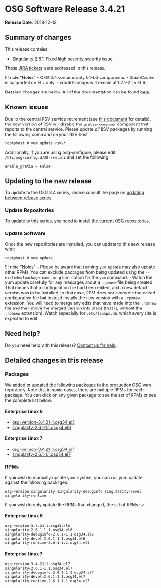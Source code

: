 OSG Software Release 3.4.21
===========================

**Release Date**: 2018-12-12

Summary of changes
------------------

This release contains:

-   [Singularity 2.6.1](https://github.com/singularityware/singularity/releases/tag/2.6.1): Fixed high severity security issue

These [JIRA tickets](https://jira.opensciencegrid.org/issues/?jql=project%20%3D%20SOFTWARE%20AND%20fixVersion%20%3D%203.4.21%20ORDER%20BY%20priority%20DESC%2C%20key%20DESC) were addressed in this release.

!!! note "Notes"
    -   OSG 3.4 contains only 64-bit components.
    -   StashCache is supported on EL7 only.
    -   xrootd-lcmaps will remain at 1.2.1-2 on EL6.

Detailed changes are below. All of the documentation can be found [here](/index.md).

Known Issues
------------

Due to the central RSV service retirement (see [this document](https://opensciencegrid.org/technology/policy/service-migrations-spring-2018/) for details),
the new version of RSV will disable the `gratia-consumer` component that reports to the central service.
Please update _all_ RSV packages by running the following command on your RSV host:

``` console
root@host # yum update rsv\*
```

Additionally, if you are using osg-configure, please edit `/etc/osg/config.d/30-rsv.ini` and set the following:

``` file
enable_gratia = False
```

Updating to the new release
---------------------------

To update to the OSG 3.4 series, please consult the page on [updating between release series](/release/release_series#updating-to-osg-35).

### Update Repositories

To update to this series, you need to [install the current OSG repositories](/common/yum#install-osg-repositories).

### Update Software

Once the new repositories are installed, you can update to this new release with:

``` console
root@host # yum update
```

!!! note "Notes"
    -   Please be aware that running `yum update` may also update other RPMs. You can exclude packages from being updated using the `--exclude=[package-name or glob]` option for the `yum` command.
    -   Watch the yum update carefully for any messages about a `.rpmnew` file being created. That means that a configuration file had been edited, and a new default version was to be installed. In that case, RPM does not overwrite the edited configuration file but instead installs the new version with a `.rpmnew` extension. You will need to merge any edits that have made into the `.rpmnew` file and then move the merged version into place (that is, without the `.rpmnew` extension). Watch especially for `/etc/lcmaps.db`, which every site is expected to edit.

Need help?
----------

Do you need help with this release? [Contact us for help](/common/help).

Detailed changes in this release
--------------------------------

### Packages

We added or updated the following packages to the production OSG yum repository. Note that in some cases, there are multiple RPMs for each package. You can click on any given package to see the set of RPMs or see the complete list below.

#### Enterprise Linux 6

-   [osg-version-3.4.21-1.osg34.el6](https://koji.chtc.wisc.edu/koji/search?match=glob&type=build&terms=osg-version-3.4.21-1.osg34.el6)
-   [singularity-2.6.1-1.1.osg34.el6](https://koji.chtc.wisc.edu/koji/search?match=glob&type=build&terms=singularity-2.6.1-1.1.osg34.el6)

#### Enterprise Linux 7

-   [osg-version-3.4.21-1.osg34.el7](https://koji.chtc.wisc.edu/koji/search?match=glob&type=build&terms=osg-version-3.4.21-1.osg34.el7)
-   [singularity-2.6.1-1.1.osg34.el7](https://koji.chtc.wisc.edu/koji/search?match=glob&type=build&terms=singularity-2.6.1-1.1.osg34.el7)

### RPMs

If you wish to manually update your system, you can run yum update against the following packages:

    osg-version singularity singularity-debuginfo singularity-devel singularity-runtime

If you wish to only update the RPMs that changed, the set of RPMs is:

#### Enterprise Linux 6

``` file
osg-version-3.4.21-1.osg34.el6
singularity-2.6.1-1.1.osg34.el6
singularity-debuginfo-2.6.1-1.1.osg34.el6
singularity-devel-2.6.1-1.1.osg34.el6
singularity-runtime-2.6.1-1.1.osg34.el6
```

#### Enterprise Linux 7

``` file
osg-version-3.4.21-1.osg34.el7
singularity-2.6.1-1.1.osg34.el7
singularity-debuginfo-2.6.1-1.1.osg34.el7
singularity-devel-2.6.1-1.1.osg34.el7
singularity-runtime-2.6.1-1.1.osg34.el7
```
